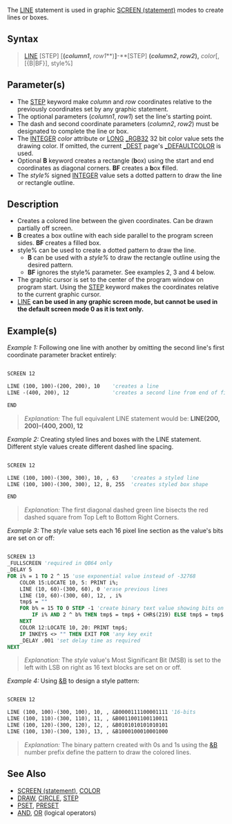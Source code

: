 The [LINE](LINE) statement is used in graphic [SCREEN (statement)](SCREEN-(statement)) modes to create lines or boxes.

## Syntax

> [LINE](LINE) [STEP] [**(***column1***,** *row1***)**]**-**[STEP] **(***column2*, *row2***),** *color*[, [{B|BF}], style%]

## Parameter(s)

* The [STEP](STEP) keyword make *column* and *row* coordinates relative to the previously coordinates set by any graphic statement.
* The optional parameters (*column1*, *row1*) set the line's starting point.
* The dash and second coordinate parameters (*column2*, *row2*) must be designated to complete the line or box.
* The [INTEGER](INTEGER) *color* attribute or [LONG](LONG) [_RGB32](_RGB32) 32 bit color value sets the drawing color.  If omitted, the current [_DEST](_DEST) page's [_DEFAULTCOLOR](_DEFAULTCOLOR) is used.
* Optional **B** keyword creates a rectangle (**b**ox) using the start and end coordinates as diagonal corners. **BF** creates a **b**ox **f**illed. 
* The *style%* signed [INTEGER](INTEGER) value sets a dotted pattern to draw the line or rectangle outline.

## Description

* Creates a colored line between the given coordinates. Can be drawn partially off screen.
* **B** creates a box outline with each side parallel to the program screen sides. **BF** creates a filled box.
* style% can be used to create a dotted pattern to draw the line.
    - **B** can be used with a *style%* to draw the rectangle outline using the desired pattern.
    - **BF** ignores the style% parameter. See examples 2, 3 and 4 below.
* The graphic cursor is set to the center of the program window on program start. Using the [STEP](STEP) keyword makes the coordinates relative to the current graphic cursor.
* [LINE](LINE) **can be used in any graphic screen mode, but cannot be used in the default screen mode 0 as it is text only.** 

## Example(s)

*Example 1:* Following one line with another by omitting the second line's first coordinate parameter bracket entirely:

```vb

SCREEN 12

LINE (100, 100)-(200, 200), 10    'creates a line
LINE -(400, 200), 12              'creates a second line from end of first

END 

```

> *Explanation:* The full equivalent LINE statement would be: **LINE(200, 200)-(400, 200), 12**

*Example 2:* Creating styled lines and boxes with the LINE statement. Different style values create different dashed line spacing.

```vb

SCREEN 12

LINE (100, 100)-(300, 300), 10, , 63    'creates a styled line
LINE (100, 100)-(300, 300), 12, B, 255  'creates styled box shape

END 

```

> *Explanation:* The first diagonal dashed green line bisects the red dashed square from Top Left to Bottom Right Corners.

*Example 3:* The *style* value sets each 16 pixel line section as the value's bits are set on or off:

```vb

SCREEN 13
_FULLSCREEN 'required in QB64 only
_DELAY 5
FOR i% = 1 TO 2 ^ 15 'use exponential value instead of -32768
    COLOR 15:LOCATE 10, 5: PRINT i%;
    LINE (10, 60)-(300, 60), 0 'erase previous lines
    LINE (10, 60)-(300, 60), 12, , i%
    tmp$ = ""
    FOR b% = 15 TO 0 STEP -1 'create binary text value showing bits on as █, off as space
        IF i% AND 2 ^ b% THEN tmp$ = tmp$ + CHR$(219) ELSE tmp$ = tmp$ + SPACE$(1)
    NEXT
    COLOR 12:LOCATE 10, 20: PRINT tmp$;
    IF INKEY$ <> "" THEN EXIT FOR 'any key exit
    _DELAY .001 'set delay time as required
NEXT 

```

> *Explanation:* The *style* value's Most Significant Bit (MSB) is set to the left with LSB on right as 16 text blocks are set on or off.

*Example 4:* Using [&B](&B) to design a style pattern:

```vb

SCREEN 12

LINE (100, 100)-(300, 100), 10, , &B0000111100001111 '16-bits
LINE (100, 110)-(300, 110), 11, , &B0011001100110011
LINE (100, 120)-(300, 120), 12, , &B0101010101010101
LINE (100, 130)-(300, 130), 13, , &B1000100010001000

```

> *Explanation:* The binary pattern created with 0s and 1s using the [&B](&B) number prefix define the pattern to draw the colored lines.

## See Also

* [SCREEN (statement)](SCREEN-(statement)), [COLOR](COLOR) 
* [DRAW](DRAW), [CIRCLE](CIRCLE), [STEP](STEP)
* [PSET](PSET), [PRESET](PRESET)
* [AND](AND), [OR](OR) (logical operators)
